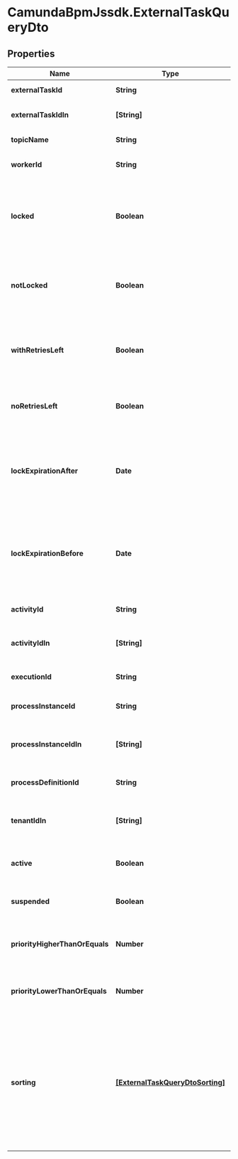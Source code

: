 # CamundaBpmJssdk.ExternalTaskQueryDto

## Properties

Name | Type | Description | Notes
------------ | ------------- | ------------- | -------------
**externalTaskId** | **String** | Filter by an external task&#39;s id. | [optional] 
**externalTaskIdIn** | **[String]** | Filter by the comma-separated list of external task ids. | [optional] 
**topicName** | **String** | Filter by an external task topic. | [optional] 
**workerId** | **String** | Filter by the id of the worker that the task was most recently locked by. | [optional] 
**locked** | **Boolean** | Only include external tasks that are currently locked (i.e., they have a lock time and it has not expired). Value may only be &#x60;true&#x60;, as &#x60;false&#x60; matches any external task. | [optional] 
**notLocked** | **Boolean** | Only include external tasks that are currently not locked (i.e., they have no lock or it has expired). Value may only be &#x60;true&#x60;, as &#x60;false&#x60; matches any external task. | [optional] 
**withRetriesLeft** | **Boolean** | Only include external tasks that have a positive (&amp;gt; 0) number of retries (or &#x60;null&#x60;). Value may only be &#x60;true&#x60;, as &#x60;false&#x60; matches any external task. | [optional] 
**noRetriesLeft** | **Boolean** | Only include external tasks that have 0 retries. Value may only be &#x60;true&#x60;, as &#x60;false&#x60; matches any external task. | [optional] 
**lockExpirationAfter** | **Date** | Restrict to external tasks that have a lock that expires after a given date. By [default](https://docs.camunda.org/manual/7.14/reference/rest/overview/date-format/), the date must have the format &#x60;yyyy-MM-dd&#39;T&#39;HH:mm:ss.SSSZ&#x60;, e.g., &#x60;2013-01-23T14:42:45.000+0200&#x60;. | [optional] 
**lockExpirationBefore** | **Date** | Restrict to external tasks that have a lock that expires before a given date. By [default](https://docs.camunda.org/manual/7.14/reference/rest/overview/date-format/), the date must have the format &#x60;yyyy-MM-dd&#39;T&#39;HH:mm:ss.SSSZ&#x60;, e.g., &#x60;2013-01-23T14:42:45.000+0200&#x60;. | [optional] 
**activityId** | **String** | Filter by the id of the activity that an external task is created for. | [optional] 
**activityIdIn** | **[String]** | Filter by the comma-separated list of ids of the activities that an external task is created for. | [optional] 
**executionId** | **String** | Filter by the id of the execution that an external task belongs to. | [optional] 
**processInstanceId** | **String** | Filter by the id of the process instance that an external task belongs to. | [optional] 
**processInstanceIdIn** | **[String]** | Filter by a comma-separated list of process instance ids that an external task may belong to. | [optional] 
**processDefinitionId** | **String** | Filter by the id of the process definition that an external task belongs to. | [optional] 
**tenantIdIn** | **[String]** | Filter by a comma-separated list of tenant ids. An external task must have one of the given tenant ids. | [optional] 
**active** | **Boolean** | Only include active tasks. Value may only be &#x60;true&#x60;, as &#x60;false&#x60; matches any external task. | [optional] 
**suspended** | **Boolean** | Only include suspended tasks. Value may only be &#x60;true&#x60;, as &#x60;false&#x60; matches any external task. | [optional] 
**priorityHigherThanOrEquals** | **Number** | Only include jobs with a priority higher than or equal to the given value. Value must be a valid &#x60;long&#x60; value. | [optional] 
**priorityLowerThanOrEquals** | **Number** | Only include jobs with a priority lower than or equal to the given value. Value must be a valid &#x60;long&#x60; value. | [optional] 
**sorting** | [**[ExternalTaskQueryDtoSorting]**](ExternalTaskQueryDtoSorting.md) | A JSON array of criteria to sort the result by. Each element of the array is a JSON object that                     specifies one ordering. The position in the array identifies the rank of an ordering, i.e., whether                     it is primary, secondary, etc. The ordering objects have the following properties:                      **Note:** The &#x60;sorting&#x60; properties will not be applied to the External Task count query. | [optional] 


